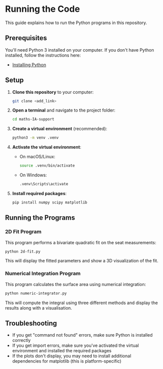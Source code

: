 # Running the Code

This guide explains how to run the Python programs in this repository.

## Prerequisites

You'll need Python 3 installed on your computer. If you don't have Python installed, follow the instructions here:
- [Installing Python](https://github.com/baiway/MScFE_python_refresher/blob/main/docs/installing-python.md)

## Setup

1. **Clone this repository** to your computer:
   ```sh
   git clone <add_link>
   ```

2. **Open a terminal** and navigate to the project folder:
   ```sh
   cd maths-IA-support
   ```

3. **Create a virtual environment** (recommended):
   ```sh
   python3 -m venv .venv
   ```

4. **Activate the virtual environment**:
   - On macOS/Linux:
     ```sh
     source .venv/bin/activate
     ```
   - On Windows:
     ```sh
     .venv\Scripts\activate
     ```

5. **Install required packages**:
   ```sh
   pip install numpy scipy matplotlib
   ```

## Running the Programs

### 2D Fit Program
This program performs a bivariate quadratic fit on the seat measurements:
```bash
python 2d-fit.py
```
This will display the fitted parameters and show a 3D visualization of the fit.

### Numerical Integration Program
This program calculates the surface area using numerical integration:
```bash
python numeric-integrator.py
```
This will compute the integral using three different methods and display the results along with a visualisation.

## Troubleshooting

- If you get "command not found" errors, make sure Python is installed correctly
- If you get import errors, make sure you've activated the virtual environment and installed the required packages
- If the plots don't display, you may need to install additional dependencies for matplotlib (this is platform-specific)
